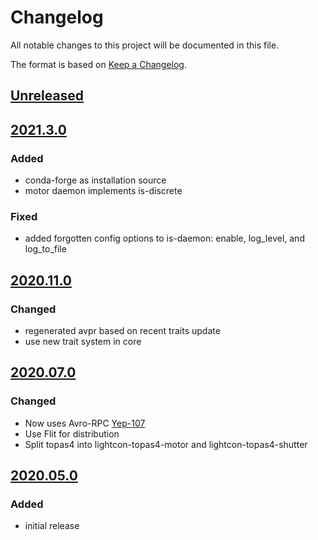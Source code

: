 # Changelog
All notable changes to this project will be documented in this file.

The format is based on [Keep a Changelog](https://keepachangelog.com/).

## [Unreleased]

## [2021.3.0]

### Added
- conda-forge as installation source
- motor daemon implements is-discrete

### Fixed
- added forgotten config options to is-daemon: enable, log_level, and log_to_file

## [2020.11.0]

### Changed
- regenerated avpr based on recent traits update
- use new trait system in core

## [2020.07.0]

### Changed
- Now uses Avro-RPC [Yep-107](https://yeps.yaq.fyi/107/)
- Use Flit for distribution
- Split topas4 into lightcon-topas4-motor and lightcon-topas4-shutter

## [2020.05.0]

### Added
- initial release

[Unreleased]: https://gitlab.com/yaq/yaqd-horiba/-/compare/v2021.3.0...master
[2021.3.0]: https://gitlab.com/yaq/yaqd-horiba/-/compare/v2020.11.0...v2021.3.0
[2020.11.0]: https://gitlab.com/yaq/yaqd-horiba/-/compare/v2020.05.0...v2020.11.0
[2020.07.0]: https://gitlab.com/yaq/yaqd-horiba/-/compare/v2020.05.0...v2020.07.0
[2020.05.0]: https://gitlab.com/yaq/yaqd-horiba/-/tags/v2020.05.0
